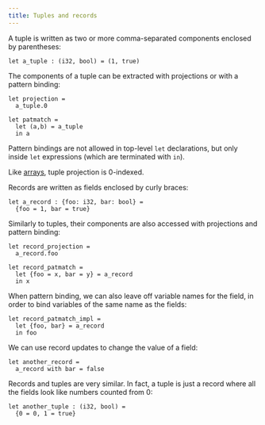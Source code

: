 ```yaml
---
title: Tuples and records
---
```


A tuple is written as two or more comma-separated components
enclosed by parentheses:

```futhark
let a_tuple : (i32, bool) = (1, true)
```

The components of a tuple can be extracted with projections or with
a pattern binding:

```futhark
let projection =
  a_tuple.0

let patmatch =
  let (a,b) = a_tuple
  in a
```

Pattern bindings are not allowed in top-level `let` declarations,
but only inside `let` expressions (which are terminated with `in`).

Like [arrays](arrays.html), tuple projection is 0-indexed.

Records are written as fields enclosed by curly braces:

```futhark
let a_record : {foo: i32, bar: bool} =
  {foo = 1, bar = true}
```

Similarly to tuples, their components are also accessed with
projections and pattern binding:

```futhark
let record_projection =
  a_record.foo

let record_patmatch =
  let {foo = x, bar = y} = a_record
  in x
```

When pattern binding, we can also leave off variable names for the
field, in order to bind variables of the same name as the fields:

```futhark
let record_patmatch_impl =
  let {foo, bar} = a_record
  in foo
```

We can use record updates to change the value of a field:

```futhark
let another_record =
  a_record with bar = false
```

Records and tuples are very similar.  In fact, a tuple is just a
record where all the fields look like numbers counted from 0:

```futhark
let another_tuple : (i32, bool) =
  {0 = 0, 1 = true}
```

